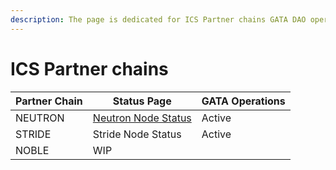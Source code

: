 ```yaml
---
description: The page is dedicated for ICS Partner chains GATA DAO operates.
---
```


# ICS Partner chains

| Partner Chain | Status Page                                                                                                             | GATA Operations |
| ------------- | ----------------------------------------------------------------------------------------------------------------------- | --------------- |
| NEUTRON       | [Neutron Node Status](https://www.mintscan.io/neutron/validators/neutronvaloper10unx6s0cdqntvrumd5hs07rgd5ytcztqv3a972) | Active          |
| STRIDE        | Stride Node Status                                                                                                      | Active          |
| NOBLE         | WIP                                                                                                                     |                 |
